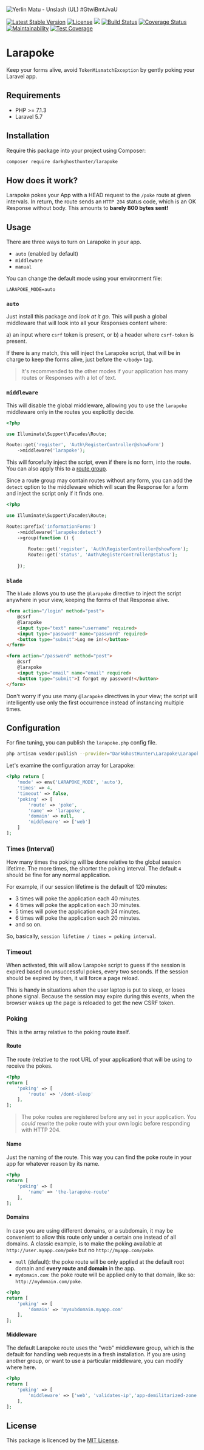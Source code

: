 ![
Yerlin Matu - Unslash (UL) #GtwiBmtJvaU](https://images.unsplash.com/photo-1513360371669-4adf3dd7dff8?ixlib=rb-1.2.1&ixid=eyJhcHBfaWQiOjEyMDd9&auto=format&fit=crop&w=1280&h=400&q=80)

[![Latest Stable Version](https://poser.pugx.org/darkghosthunter/larapoke/v/stable)](https://packagist.org/packages/darkghosthunter/larapoke) [![License](https://poser.pugx.org/darkghosthunter/larapoke/license)](https://packagist.org/packages/darkghosthunter/larapoke)
![](https://img.shields.io/packagist/php-v/darkghosthunter/larapoke.svg)
 [![Build Status](https://travis-ci.com/DarkGhostHunter/Larapoke.svg?branch=master)](https://travis-ci.com/DarkGhostHunter/Larapoke) [![Coverage Status](https://coveralls.io/repos/github/DarkGhostHunter/Larapoke/badge.svg?branch=master)](https://coveralls.io/github/DarkGhostHunter/Larapoke?branch=master) [![Maintainability](https://api.codeclimate.com/v1/badges/5c93490206b5d426c842/maintainability)](https://codeclimate.com/github/DarkGhostHunter/Larapoke/maintainability) [![Test Coverage](https://api.codeclimate.com/v1/badges/5c93490206b5d426c842/test_coverage)](https://codeclimate.com/github/DarkGhostHunter/Larapoke/test_coverage)

# Larapoke

Keep your forms alive, avoid `TokenMismatchException` by gently poking your Laravel app.

## Requirements

* PHP >= 7.1.3
* Laravel 5.7

## Installation

Require this package into your project using Composer:

```bash
composer require darkghosthunter/larapoke
```

## How does it work?

Larapoke pokes your App with a HEAD request to the `/poke` route at given intervals. In return, the route sends an `HTTP 204` status code, which is an OK Response without body. This amounts to **barely 800 bytes sent!**

## Usage

There are three ways to turn on Larapoke in your app. 

* `auto` (enabled by default)
* `middleware`
* `manual`

You can change the default mode using your environment file:

```dotenv
LARAPOKE_MODE=auto
```

### `auto`

Just install this package and *look at it go*. This will push a global middleware that will look into all your Responses content where:

a) an input where `csrf` token is present, or
b) a header where `csrf-token` is present.

If there is any match, this will inject the Larapoke script, that will be in charge to keep the forms alive, just before the `</body>` tag.

> It's recommended to the other modes if your application has many routes or Responses with a lot of text.

### `middleware`

This will disable the global middleware, allowing you to use the `larapoke` middleware only in the routes you explicitly decide.

```php
<?php

use Illuminate\Support\Facades\Route;

Route::get('register', 'Auth\RegisterController@showForm')
    ->middleware('larapoke');
```

This will forcefully inject the script, even if there is no form, into the route. You can also apply this to a [route group](https://laravel.com/docs/routing#route-groups).

Since a route group may contain routes without any form, you can add the `detect` option to the middleware which will scan the Response for a form and inject the script only if it finds one.

```php
<?php

use Illuminate\Support\Facades\Route;

Route::prefix('informationForms')
    ->middleware('larapoke:detect')
    ->group(function () {
        
        Route::get('register', 'Auth\RegisterController@showForm');
        Route::get('status', 'Auth\RegisterController@status');
        
    });
```

### `blade`

The `blade` allows you to use the `@larapoke` directive to inject the script anywhere in your view, keeping the forms of that Response alive.

```html
<form action="/login" method="post">
    @csrf
    @larapoke
    <input type="text" name="username" required>
    <input type="password" name="password" required>
    <button type="submit">Log me in!</button>
</form>

<form action="/password" method="post">
    @csrf
    @larapoke
    <input type="email" name="email" required>
    <button type="submit">I forgot my password!</button>
</form>
```

Don't worry if you use many `@larapoke` directives in your view; the script will intelligently use only the first occurrence instead of instancing multiple times. 

## Configuration

For fine tuning, you can publish the `larapoke.php` config file.

```bash
php artisan vendor:publish --provider="DarkGhostHunter\Larapoke\LarapokeServiceProvider"
```

Let's examine the configuration array for Larapoke:

```php
<?php return [
    'mode' => env('LARAPOKE_MODE', 'auto'),
    'times' => 4,
    'timeout' => false,
    'poking' => [
        'route' => 'poke',
        'name' => 'larapoke',
        'domain' => null,
        'middleware' => ['web']
    ]
];
```

### Times (Interval)

How many times the poking will be done relative to the global session lifetime. The more times, the shorter the poking interval. The default `4` should be fine for any normal application. 

For example, if our session lifetime is the default of 120 minutes:

- 3 times will poke the application each 40 minutes. 
- 4 times will poke the application each 30 minutes. 
- 5 times will poke the application each 24 minutes.
- 6 times will poke the application each 20 minutes.
- and so on.

So, basically, `session lifetime / times = poking interval`.

### Timeout

When activated, this will allow Larapoke script to guess if the session is expired based on unsuccessful pokes, every two seconds. If the session should be expired by then, it will force a page reload.

This is handy in situations when the user laptop is put to sleep, or loses phone signal. Because the session may expire during this events, when the browser wakes up the page is reloaded to get the new CSRF token. 

### Poking

This is the array relative to the poking route itself.

#### Route

The route (relative to the root URL of your application) that will be using to receive the pokes.

```php
<?php 
return [
    'poking' => [
        'route' => '/dont-sleep'
    ],
];
```

> The poke routes are registered before any set in your application. You *could* rewrite the poke route with your own logic before responding with HTTP 204. 

#### Name

Just the naming of the route. This way you can find the poke route in your app for whatever reason by its name.

```php
<?php 
return [
    'poking' => [
        'name' => 'the-larapoke-route'
    ],
];
```

#### Domains

In case you are using different domains, or a subdomain, it may be convenient to allow this route only under a certain one instead of all domains. A classic example, is to make the poking available at `http://user.myapp.com/poke` but no `http://myapp.com/poke`.

- `null` (default): the poke route will be only applied at the default root domain and **every route and domain** in the app.
- `mydomain.com`: the poke route will be applied only to that domain, like so: `http://mydomain.com/poke`. 

```php
<?php 
return [
    'poking' => [
        'domain' => 'mysubdomain.myapp.com'
    ],
];
```

#### Middleware

The default Larapoke route uses the "web" middleware group, which is the default for handling web requests in a fresh installation. If you are using another group, or want to use a particular middleware, you can modify where here.

```php
<?php 
return [
    'poking' => [
        'middleware' => ['web', 'validates-ip','app-demilitarized-zone']
    ],
];
```

## License

This package is licenced by the [MIT License](LICENSE).